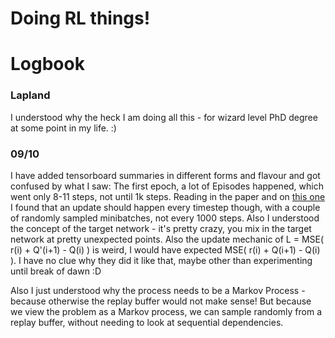 # Doing RL things!



# Logbook

### Lapland
I understood why the heck I am doing all this - for wizard level PhD degree at some point in my life. :)

### **09/10** 
I have added tensorboard summaries in different forms and flavour and got confused by what I saw: The first epoch, a lot of Episodes happened, which went only 8-11 steps, not until 1k steps. Reading in the paper and on [this one](https://towardsdatascience.com/deep-deterministic-policy-gradients-explained-2d94655a9b7b) I found that an update should happen every timestep though, with a couple of randomly sampled minibatches, not every 1000 steps. Also I understood the concept of the target network - it's pretty crazy, you mix in the target network at pretty unexpected points. Also the update mechanic of L = MSE( r(i) + Q'(i+1) - Q(i) ) is weird, I would have expected MSE( r(i) + Q(i+1) - Q(i) ). I have no clue why they did it like that, maybe other than experimenting until break of dawn :D

Also I just understood why the process needs to be a Markov Process - because otherwise the replay buffer would not make sense! But because we view the problem as a Markov process, we can sample randomly from a replay buffer, without needing to look at sequential dependencies.